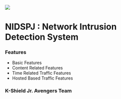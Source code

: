 ![](https://cdn.imweb.me/thumbnail/20190613/9ddc6112f137c.png)

# NIDSPJ : Network Intrusion Detection System


### Features 
- Basic Features
- Content Related Features
- Time Related Traffic Features
- Hosted Based Traffic Features


### K-Shield Jr. Avengers Team

